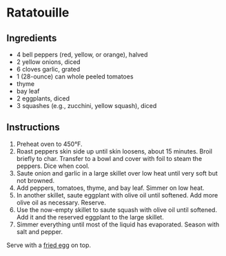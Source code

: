 # Ratatouille

## Ingredients

- 4 bell peppers (red, yellow, or orange), halved
- 2 yellow onions, diced
- 6 cloves garlic, grated
- 1 (28-ounce) can whole peeled tomatoes
- thyme
- bay leaf
- 2 eggplants, diced
- 3 squashes (e.g., zucchini, yellow squash), diced

## Instructions

1. Preheat oven to 450&deg;F.
2. Roast peppers skin side up until skin loosens, about 15 minutes. Broil briefly to char. Transfer to a bowl and cover with foil to steam the peppers. Dice when cool.
3. Saute onion and garlic in a large skillet over low heat until very soft but not browned.
4. Add peppers, tomatoes, thyme, and bay leaf. Simmer on low heat.
5. In another skillet, saute eggplant with olive oil until softened. Add more olive oil as necessary. Reserve.
6. Use the now-empty skillet to saute squash with olive oil until softened. Add it and the reserved eggplant to the large skillet.
7. Simmer everything until most of the liquid has evaporated. Season with salt and pepper.

Serve with a [fried egg](fried-eggs.md) on top.
